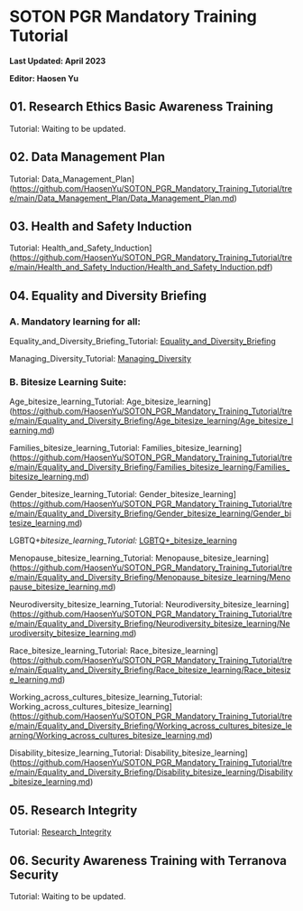 # SOTON PGR Mandatory Training Tutorial

**Last Updated: April 2023**

**Editor: Haosen Yu**



## 01. Research Ethics Basic Awareness Training

Tutorial: Waiting to be updated.



## 02. Data Management Plan

Tutorial: Data_Management_Plan](https://github.com/HaosenYu/SOTON_PGR_Mandatory_Training_Tutorial/tree/main/Data_Management_Plan/Data_Management_Plan.md)



## 03. Health and Safety Induction

Tutorial: Health_and_Safety_Induction](https://github.com/HaosenYu/SOTON_PGR_Mandatory_Training_Tutorial/tree/main/Health_and_Safety_Induction/Health_and_Safety_Induction.pdf)



## 04. Equality and Diversity Briefing

### A. Mandatory learning for all: 

Equality_and_Diversity_Briefing_Tutorial: [Equality_and_Diversity_Briefing](https://github.com/HaosenYu/SOTON_PGR_Mandatory_Training_Tutorial/tree/main/Equality_and_Diversity_Briefing/Equality_and_Diversity_Briefing/Equality_and_Diversity_Briefing.md)

Managing_Diversity_Tutorial: [Managing_Diversity](https://github.com/HaosenYu/SOTON_PGR_Mandatory_Training_Tutorial/tree/main/Equality_and_Diversity_Briefing/Managing_Diversity/Managing_Diversity.md)

### B. Bitesize Learning Suite: 

Age_bitesize_learning_Tutorial: Age_bitesize_learning](https://github.com/HaosenYu/SOTON_PGR_Mandatory_Training_Tutorial/tree/main/Equality_and_Diversity_Briefing/Age_bitesize_learning/Age_bitesize_learning.md)

Families_bitesize_learning_Tutorial: Families_bitesize_learning](https://github.com/HaosenYu/SOTON_PGR_Mandatory_Training_Tutorial/tree/main/Equality_and_Diversity_Briefing/Families_bitesize_learning/Families_bitesize_learning.md)

Gender_bitesize_learning_Tutorial: Gender_bitesize_learning](https://github.com/HaosenYu/SOTON_PGR_Mandatory_Training_Tutorial/tree/main/Equality_and_Diversity_Briefing/Gender_bitesize_learning/Gender_bitesize_learning.md)

LGBTQ+_bitesize_learning_Tutorial:_ [LGBTQ+_bitesize_learning](https://github.com/HaosenYu/SOTON_PGR_Mandatory_Training_Tutorial/tree/main/Equality_and_Diversity_Briefing/LGBTQ+_bitesize_learning/LGBTQ+_bitesize_learning.md)

Menopause_bitesize_learning_Tutorial: Menopause_bitesize_learning](https://github.com/HaosenYu/SOTON_PGR_Mandatory_Training_Tutorial/tree/main/Equality_and_Diversity_Briefing/Menopause_bitesize_learning/Menopause_bitesize_learning.md)

Neurodiversity_bitesize_learning_Tutorial: Neurodiversity_bitesize_learning](https://github.com/HaosenYu/SOTON_PGR_Mandatory_Training_Tutorial/tree/main/Equality_and_Diversity_Briefing/Neurodiversity_bitesize_learning/Neurodiversity_bitesize_learning.md)

Race_bitesize_learning_Tutorial: Race_bitesize_learning](https://github.com/HaosenYu/SOTON_PGR_Mandatory_Training_Tutorial/tree/main/Equality_and_Diversity_Briefing/Race_bitesize_learning/Race_bitesize_learning.md)

Working_across_cultures_bitesize_learning_Tutorial: Working_across_cultures_bitesize_learning](https://github.com/HaosenYu/SOTON_PGR_Mandatory_Training_Tutorial/tree/main/Equality_and_Diversity_Briefing/Working_across_cultures_bitesize_learning/Working_across_cultures_bitesize_learning.md)

Disability_bitesize_learning_Tutorial: Disability_bitesize_learning](https://github.com/HaosenYu/SOTON_PGR_Mandatory_Training_Tutorial/tree/main/Equality_and_Diversity_Briefing/Disability_bitesize_learning/Disability_bitesize_learning.md)



## 05. Research Integrity

Tutorial: [Research_Integrity](https://github.com/HaosenYu/SOTON_PGR_Mandatory_Training_Tutorial/tree/main/Research_Integrity//Research_Integrity.md)



## 06. Security Awareness Training with Terranova Security

Tutorial: Waiting to be updated.